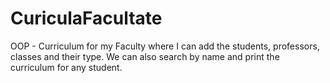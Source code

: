 # CuriculaFacultate
OOP - Curriculum for my Faculty where I can add the students, professors, classes and their type. We can also search by name and print the curriculum for any student.
